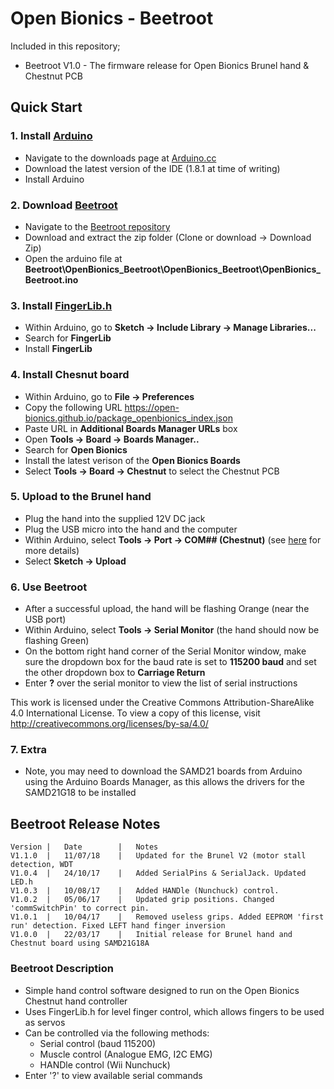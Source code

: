 # Open Bionics - Beetroot

Included in this repository;

- Beetroot V1.0 - The firmware release for Open Bionics Brunel hand & Chestnut PCB 

## Quick Start
### 1. Install [Arduino](https://www.arduino.cc)
* Navigate to the downloads page at [Arduino.cc](https://www.arduino.cc/en/Main/Software)
* Download the latest version of the IDE (1.8.1 at time of writing)
* Install Arduino
### 2. Download [Beetroot](https://github.com/Open-Bionics/Beetroot) 
* Navigate to the [Beetroot repository](https://github.com/Open-Bionics/Beetroot) 
* Download and extract the zip folder (Clone or download -> Download Zip)
* Open the arduino file at **Beetroot\OpenBionics_Beetroot\OpenBionics_Beetroot\OpenBionics_Beetroot.ino**
### 3. Install [FingerLib.h](https://github.com/Open-Bionics/FingerLib)
* Within Arduino, go to **Sketch -> Include Library -> Manage Libraries...**
* Search for **FingerLib**
* Install **FingerLib**
### 4. Install Chesnut board
* Within Arduino, go to **File -> Preferences**
* Copy the following URL https://open-bionics.github.io/package_openbionics_index.json
* Paste URL in **Additional Boards Manager URLs** box
* Open **Tools -> Board -> Boards Manager..**
* Search for **Open Bionics**
* Install the latest verison of the **Open Bionics Boards**
* Select **Tools -> Board -> Chestnut** to select the Chestnut PCB 
### 5. Upload to the Brunel hand
* Plug the hand into the supplied 12V DC jack
* Plug the USB micro into the hand and the computer
* Within Arduino, select **Tools -> Port -> COM## (Chestnut)** (see [here](https://www.arduino.cc/en/guide/troubleshooting#toc16) for more details)
* Select **Sketch -> Upload**
### 6. Use Beetroot
* After a successful upload, the hand will be flashing Orange (near the USB port)
* Within Arduino, select **Tools -> Serial Monitor** (the hand should now be flashing Green)
* On the bottom right hand corner of the Serial Monitor window, make sure the dropdown box for the baud rate is set to **115200 baud** and set the other dropdown box to **Carriage Return**
* Enter **?** over the serial monitor to view the list of serial instructions

This work is licensed under the Creative Commons Attribution-ShareAlike 4.0 International License.
To view a copy of this license, visit http://creativecommons.org/licenses/by-sa/4.0/

### 7. Extra
* Note, you may need to download the SAMD21 boards from Arduino using the Arduino Boards Manager, as this allows the drivers for the SAMD21G18 to be installed


## Beetroot Release Notes

	Version	|	Date		|	Notes
	V1.1.0	|	11/07/18	|	Updated for the Brunel V2 (motor stall detection, WDT
	V1.0.4	|	24/10/17	|	Added SerialPins & SerialJack. Updated LED.h 
	V1.0.3	|	10/08/17	|	Added HANDle (Nunchuck) control.
	V1.0.2	|	05/06/17	|	Updated grip positions. Changed 'commSwitchPin' to correct pin.
	V1.0.1	|	10/04/17	|	Removed useless grips. Added EEPROM 'first run' detection. Fixed LEFT hand finger inversion
	V1.0.0	|	22/03/17	|	Initial release for Brunel hand and Chestnut board using SAMD21G18A
		
	



### Beetroot Description

* Simple hand control software designed to run on the Open Bionics Chestnut hand controller
* Uses FingerLib.h for level finger control, which allows fingers to be used as servos
* Can be controlled via the following methods:
	* Serial control (baud 115200)
	* Muscle control (Analogue EMG, I2C EMG)
	* HANDle control (Wii Nunchuck)
* Enter '?' to view available serial commands

		
